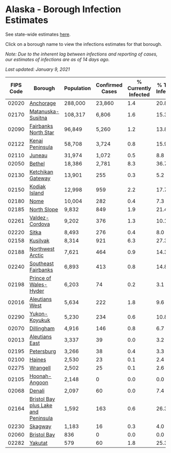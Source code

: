 # Alaska - Borough Infection Estimates

See state-wide estimates [here](/infections/us-ak).

Click on a borough name to view the infections estimates for that borough.

*Note: Due to the inherent lag between infections and reporting of cases, our estimates of infections are as of 14 days ago.*

*Last updated: January 9, 2021*

|   FIPS Code |                                                                    Borough |   Population |   Confirmed Cases |   % Currently Infected |   % Total Infected |
|-------------|----------------------------------------------------------------------------|--------------|-------------------|------------------------|--------------------|
|       02020 |                                                     [Anchorage](anchorage) |      288,000 |            23,860 |                    1.4 |               20.8 |
|       02170 |                                     [Matanuska-Susitna](matanuska-susitna) |      108,317 |             6,806 |                    1.6 |               15.3 |
|       02090 |                               [Fairbanks North Star](fairbanks-north-star) |       96,849 |             5,260 |                    1.2 |               13.8 |
|       02122 |                                         [Kenai Peninsula](kenai-peninsula) |       58,708 |             3,724 |                    0.8 |               15.9 |
|       02110 |                                                           [Juneau](juneau) |       31,974 |             1,072 |                    0.5 |                8.8 |
|       02050 |                                                           [Bethel](bethel) |       18,386 |             2,781 |                    8.3 |               36.7 |
|       02130 |                                     [Ketchikan Gateway](ketchikan-gateway) |       13,901 |               255 |                    0.3 |                5.2 |
|       02150 |                                             [Kodiak Island](kodiak-island) |       12,998 |               959 |                    2.2 |               17.7 |
|       02180 |                                                               [Nome](nome) |       10,004 |               282 |                    0.4 |                7.3 |
|       02185 |                                                 [North Slope](north-slope) |        9,832 |               849 |                    1.9 |               21.4 |
|       02261 |                                           [Valdez-Cordova](valdez-cordova) |        9,202 |               376 |                    1.3 |               10.1 |
|       02220 |                                                             [Sitka](sitka) |        8,493 |               276 |                    0.4 |                8.0 |
|       02158 |                                                       [Kusilvak](kusilvak) |        8,314 |               921 |                    6.3 |               27.3 |
|       02188 |                                       [Northwest Arctic](northwest-arctic) |        7,621 |               464 |                    0.9 |               14.3 |
|       02240 |                                 [Southeast Fairbanks](southeast-fairbanks) |        6,893 |               413 |                    0.8 |               14.8 |
|       02198 |                             [Prince of Wales-Hyder](prince-of-wales-hyder) |        6,203 |                74 |                    0.2 |                3.1 |
|       02016 |                                           [Aleutians West](aleutians-west) |        5,634 |               222 |                    1.8 |                9.6 |
|       02290 |                                             [Yukon-Koyukuk](yukon-koyukuk) |        5,230 |               234 |                    0.6 |               10.8 |
|       02070 |                                                   [Dillingham](dillingham) |        4,916 |               146 |                    0.8 |                6.7 |
|       02013 |                                           [Aleutians East](aleutians-east) |        3,337 |                39 |                    0.0 |                3.2 |
|       02195 |                                                   [Petersburg](petersburg) |        3,266 |                38 |                    0.4 |                3.3 |
|       02100 |                                                           [Haines](haines) |        2,530 |                23 |                    0.1 |                2.4 |
|       02275 |                                                       [Wrangell](wrangell) |        2,502 |                25 |                    0.1 |                2.6 |
|       02105 |                                             [Hoonah-Angoon](hoonah-angoon) |        2,148 |                 0 |                    0.0 |                0.0 |
|       02068 |                                                           [Denali](denali) |        2,097 |                60 |                    0.0 |                7.4 |
|       02164 | [Bristol Bay plus Lake and Peninsula](bristol-bay-plus-lake-and-peninsula) |        1,592 |               163 |                    0.6 |               26.3 |
|       02230 |                                                         [Skagway](skagway) |        1,183 |                16 |                    0.3 |                4.0 |
|       02060 |                                                 [Bristol Bay](bristol-bay) |          836 |                 0 |                    0.0 |                0.0 |
|       02282 |                                                         [Yakutat](yakutat) |          579 |                60 |                    1.8 |               25.3 |